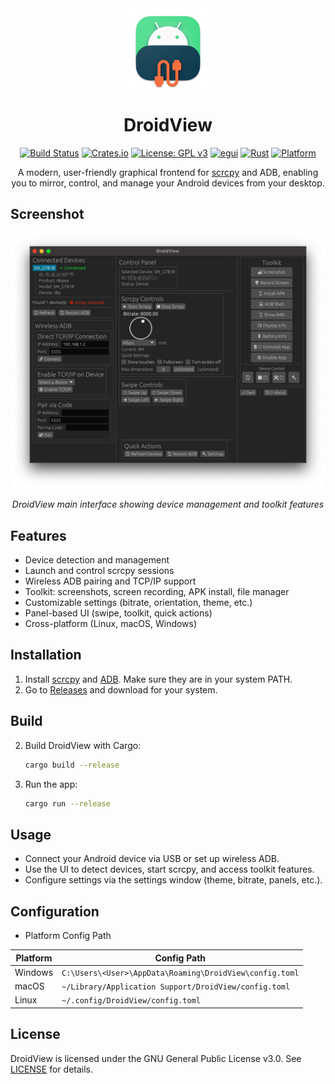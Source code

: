 <div align="center">
  <img src="assets/icon.png" alt="DroidView Logo" width="128" height="128">
  <h1>DroidView</h1>
  
  [![Build Status](https://github.com/Genxster1998/DroidView/workflows/CI/badge.svg)](https://github.com/Genxster1998/DroidView/actions)
  [![Crates.io](https://img.shields.io/crates/v/droid_view)](https://crates.io/crates/droid_view)
  [![License: GPL v3](https://img.shields.io/badge/License-GPLv3-blue.svg)](https://www.gnu.org/licenses/gpl-3.0)
  [![egui](https://img.shields.io/badge/egui-0.31.0-blue.svg)](https://github.com/emilk/egui)
  [![Rust](https://img.shields.io/badge/Rust-1.70+-orange.svg)](https://www.rust-lang.org/)
  [![Platform](https://img.shields.io/badge/Platform-Linux%20%7C%20macOS%20%7C%20Windows-lightgrey.svg)](https://github.com/genx/DroidView)
  
  A modern, user-friendly graphical frontend for [scrcpy](https://github.com/Genymobile/scrcpy) and ADB, enabling you to mirror, control, and manage your Android devices from your desktop.
</div>

## Screenshot

<div align="center">
  <img src="screenshots/Main_Window.png" alt="DroidView Main Window" width="800">
  <p><em>DroidView main interface showing device management and toolkit features</em></p>
</div>

## Features
- Device detection and management
- Launch and control scrcpy sessions
- Wireless ADB pairing and TCP/IP support
- Toolkit: screenshots, screen recording, APK install, file manager
- Customizable settings (bitrate, orientation, theme, etc.)
- Panel-based UI (swipe, toolkit, quick actions)
- Cross-platform (Linux, macOS, Windows)

## Installation
1. Install [scrcpy](https://github.com/Genymobile/scrcpy) and [ADB](https://developer.android.com/studio/releases/platform-tools). Make sure they are in your system PATH.
2. Go to [Releases](https://github.com/Genxster1998/DroidView/releases) and download for your system.

## Build
2. Build DroidView with Cargo:
   ```sh
   cargo build --release
   ```
3. Run the app:
   ```sh
   cargo run --release
   ```

## Usage
- Connect your Android device via USB or set up wireless ADB.
- Use the UI to detect devices, start scrcpy, and access toolkit features.
- Configure settings via the settings window (theme, bitrate, panels, etc.).

## Configuration
-  Platform	Config Path

| Platform | Config Path |
|----------|-------------|
| Windows  | `C:\Users\<User>\AppData\Roaming\DroidView\config.toml` |
| macOS    | `~/Library/Application Support/DroidView/config.toml`   |
| Linux    | `~/.config/DroidView/config.toml`                       |


## License
DroidView is licensed under the GNU General Public License v3.0. See [LICENSE](LICENSE) for details. 
